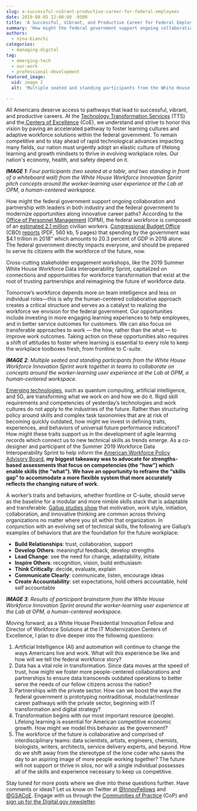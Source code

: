```yaml
---
slug: a-successful-vibrant-productive-career-for-federal-employees
date: 2019-08-05 12:00:00 -0500
title: 'A Successful, Vibrant, and Productive Career for Federal Employees'
summary: 'How might the federal government support ongoing collaboration and partnership with leaders in both industry and the federal government to modernize opportunities along innovative career paths&#63; Insights from the White House Workforce Data Interoperability Sprint present an opportunity to reframe the skills gap to accommodate a more flexible learning system that more accurately reflects the changing nature of work&#46;'
authors: 
  - nina-bianchi
categories: 
  - managing-digital
tag: 
  - emerging-tech
  - our-work
  - professional-development
featured_image: 
  uid: image 2
  alt: 'Multiple seated and standing participants from the White House Workforce Innovation Sprint work together in teams to collaborate on concepts around the worker-learning user experience at the Lab at OPM, a human-centered workspace&#46;'

---
```


All Americans deserve access to pathways that lead to successful, vibrant, and productive careers. At the [Technology Transformation Services](http://www.gsa.gov/tts) (TTS) and the[ Centers of Excellence](https://coe.gsa.gov/) (CoE), we understand and strive to honor this vision by paving an accelerated pathway to foster learning cultures and adaptive workforce solutions within the federal government. To remain competitive and to stay ahead of rapid technological advances impacting many fields, our nation must urgently adopt an elastic culture of lifelong learning and growth mindsets to thrive in evolving workplace roles. Our nation's economy, health, and safety depend on it. 

_**IMAGE 1**: Four participants (two seated at a table, and two standing in front of a whiteboard wall) from the White House Workforce Innovation Sprint pitch concepts around the worker-learning user experience at the Lab at OPM, a human-centered workspace._

How might the federal government support ongoing collaboration and partnership with leaders in both industry and the federal government to modernize opportunities along innovative career paths? According to the [Office of Personnel Management](https://www.opm.gov/) (OPM), the federal workforce is composed of an [estimated 2.1 million](http://www.fedscope.opm.gov) civilian workers. [Congressional Budget Office](https://www.cbo.gov/) (CBO) [reports](https://www.cbo.gov/system/files/2018-11/54647-MBR.pdf) (PDF, 560 kb, 5 pages) that spending by the government was $4.1 trillion in 2018” which amounts to 20.3 percent of GDP in 2018 alone. The federal government directly impacts everyone, and should be prepared to serve its citizens with the workforce of the future, now. 

Cross-cutting stakeholder engagement workshops, like the 2019 Summer White House Workforce Data Interoperability Sprint, capitalized on connections and opportunities for workforce transformation that exist at the root of trusting partnerships and reimagining the future of workforce data. 

Tomorrow’s workforce depends more on team intelligence and less on individual roles—this is why the human-centered collaborative approach creates a critical structure and serves as a catalyst to realizing the workforce we envision for the federal government. Our opportunities include investing in more engaging learning experiences to help employees, and in better service outcomes for customers. We can also focus on transferable approaches to work — the how, rather than the what — to improve work outcomes. Taking action on these opportunities also requires a shift of attitudes to foster where learning is essential to every role to keep the workplace toolboxes fresh, from frontline to C-suite.

_**IMAGE 2**: Multiple seated and standing participants from the White House Workforce Innovation Sprint work together in teams to collaborate on concepts around the worker-learning user experience at the Lab at OPM, a human-centered workspace._

[Emerging technologies](https://digital.gov/categories/emerging-tech/), such as quantum computing, artificial intelligence, and 5G, are transforming what we work on and how we do it. Rigid skill requirements and competencies of yesterday’s technologies and work cultures do not apply to the industries of the future. Rather than structuring policy around skills and complex task taxonomies that are at risk of becoming quickly outdated, how might we invest in defining traits, experiences, and behaviors of universal future performance indicators? How might these traits support us in the development of agile learning records which connect us to new technical skills as trends emerge. As a co-designer and participant of the Summer 2019 Workforce Data Interoperability Sprint to help inform the [American Workforce Policy Advisory Board](https://www.commerce.gov/americanworker/american-workforce-policy-advisory-board), **my biggest takeaway was to advocate for strengths-based assessments that focus on competencies (the “how”) which enable skills (the “what”). We have an opportunity to reframe the “skills gap” to accommodate a more flexible system that more accurately reflects the changing nature of work**. 

A worker’s traits and behaviors, whether frontline or C-suite, should serve as the baseline for a modular and more nimble skills stack that is adaptable and transferable. [Gallup studies show](https://www.gallup.com/workplace/259547/critic-coach-develop-managers-give-great-feedback.aspx) that motivation, work style, initiation, collaboration, and innovative thinking are common across thriving organizations no matter where you sit within that organization. In conjunction with an evolving set of technical skills, the following are Gallup’s examples of behaviors that are the foundation for the future workplace:

- **Build Relationships**: trust, collaboration, support
- **Develop Others**: meaningful feedback, develop strengths
- **Lead Change**: see the need for change, adaptability, initiate 
- **Inspire Others**: recognition, vision, build enthusiasm
- **Think Critically**: decide, evaluate, explain
- **Communicate Clearly**: communicate, listen, encourage ideas
- **Create Accountability**: set expectations, hold others accountable, hold self accountable

_**IMAGE 3**: Results of participant brainstorm from the White House Workforce Innovation Sprint around the worker-learning user experience at the Lab at OPM, a human-centered workspace._

Moving forward, as a White House Presidential Innovation Fellow and Director of Workforce Solutions at the IT Modernization Centers of Excellence, I plan to dive deeper into the following questions:

1. Artificial Intelligence (AI) and automation will continue to change the ways Americans live and work. What will this experience be like and how will we tell the federal workforce story?
2. Data has a vital role in transformation. Since data moves at the speed of trust, how might we foster more people-centered collaborations and partnerships to ensure data transcends outdated operations to better serve the needs of our fellow citizens across the nation? 
3. Partnerships with the private sector. How can we boost the ways the federal government is prototyping nontraditional, modular/nonlinear career pathways with the private sector, beginning with IT transformation and digital strategy?
4. Transformation begins with our most important resource (people). Lifelong learning is essential for American competitive economic growth. How might we model this behavior as the government? 
5. The workforce of the future is collaborative and comprised of interdisciplinary teams: data scientists, artists, engineers, chemists, biologists, writers, architects, service delivery experts, and beyond. How do we shift away from the stereotype of the lone coder who saves the day to an aspiring image of more people working together? The future will not support or thrive in silos, nor will a single individual possesses all of the skills and experience necessary to keep us competitive.

Stay tuned for more posts where we dive into these questions further. Have comments or ideas? Let us know on Twitter at [@InnovFellows](https://twitter.com/InnovFellows) and [@GSACoE](https://twitter.com/GSACoE). Engage with us through the [Communities of Practice](https://digital.gov/communities/) (CoP) and [sign up for the Digital.gov newsletter](https://connect.digitalgov.gov/subscribe). 
